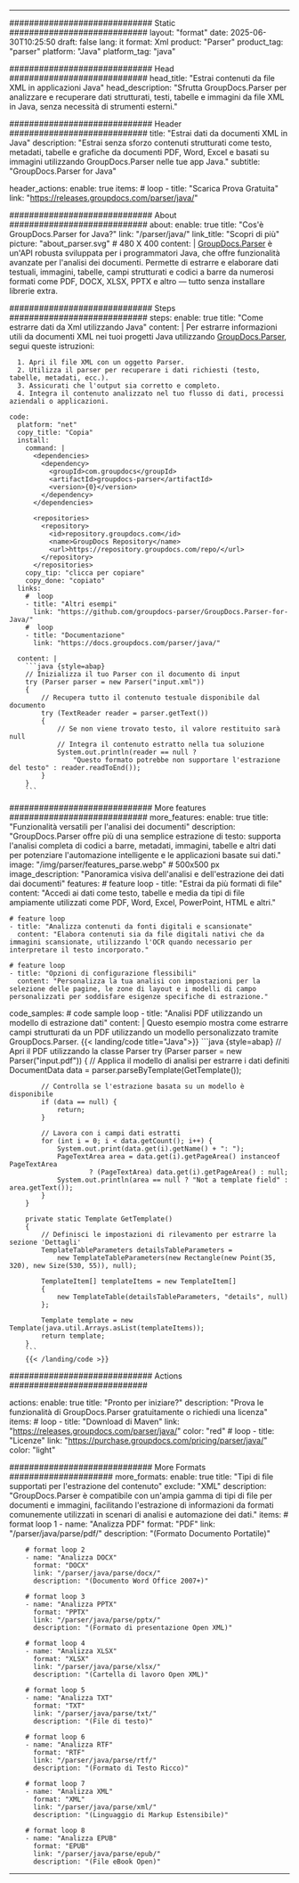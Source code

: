 


---
############################# Static ############################
layout: "format"
date:  2025-06-30T10:25:50
draft: false
lang: it
format: Xml
product: "Parser"
product_tag: "parser"
platform: "Java"
platform_tag: "java"

############################# Head ############################
head_title: "Estrai contenuti da file XML in applicazioni Java"
head_description: "Sfrutta GroupDocs.Parser per analizzare e recuperare dati strutturati, testi, tabelle e immagini da file XML in Java, senza necessità di strumenti esterni."

############################# Header ############################
title: "Estrai dati da documenti XML in Java" 
description: "Estrai senza sforzo contenuti strutturati come testo, metadati, tabelle e grafiche da documenti PDF, Word, Excel e basati su immagini utilizzando GroupDocs.Parser nelle tue app Java."
subtitle: "GroupDocs.Parser for Java" 

header_actions:
  enable: true
  items:
    #  loop
    - title: "Scarica Prova Gratuita"
      link: "https://releases.groupdocs.com/parser/java/"
      
############################# About ############################
about:
    enable: true
    title: "Cos'è GroupDocs.Parser for Java?"
    link: "/parser/java/"
    link_title: "Scopri di più"
    picture: "about_parser.svg" # 480 X 400
    content: |
       [GroupDocs.Parser](/parser/java/) è un'API robusta sviluppata per i programmatori Java, che offre funzionalità avanzate per l'analisi dei documenti. Permette di estrarre e elaborare dati testuali, immagini, tabelle, campi strutturati e codici a barre da numerosi formati come PDF, DOCX, XLSX, PPTX e altro — tutto senza installare librerie extra.

############################# Steps ############################
steps:
    enable: true
    title: "Come estrarre dati da Xml utilizzando Java"
    content: |
      Per estrarre informazioni utili da documenti XML nei tuoi progetti Java utilizzando [GroupDocs.Parser](/parser/java/), segui queste istruzioni:
      
      1. Apri il file XML con un oggetto Parser.
      2. Utilizza il parser per recuperare i dati richiesti (testo, tabelle, metadati, ecc.).
      3. Assicurati che l'output sia corretto e completo.
      4. Integra il contenuto analizzato nel tuo flusso di dati, processi aziendali o applicazioni.
   
    code:
      platform: "net"
      copy_title: "Copia"
      install:
        command: |
          <dependencies>
            <dependency>
              <groupId>com.groupdocs</groupId>
              <artifactId>groupdocs-parser</artifactId>
              <version>{0}</version>
            </dependency>
          </dependencies>

          <repositories>
            <repository>
              <id>repository.groupdocs.com</id>
              <name>GroupDocs Repository</name>
              <url>https://repository.groupdocs.com/repo/</url>
            </repository>
          </repositories>
        copy_tip: "clicca per copiare"
        copy_done: "copiato"
      links:
        #  loop
        - title: "Altri esempi"
          link: "https://github.com/groupdocs-parser/GroupDocs.Parser-for-Java/"
        #  loop
        - title: "Documentazione"
          link: "https://docs.groupdocs.com/parser/java/"
          
      content: |
        ```java {style=abap}
        // Inizializza il tuo Parser con il documento di input
        try (Parser parser = new Parser("input.xml"))
        {
            // Recupera tutto il contenuto testuale disponibile dal documento
            try (TextReader reader = parser.getText())
            {
                // Se non viene trovato testo, il valore restituito sarà null
                // Integra il contenuto estratto nella tua soluzione
                System.out.println(reader == null ? 
                    "Questo formato potrebbe non supportare l'estrazione del testo" : reader.readToEnd());
            }
        }
        ```            

############################# More features ############################
more_features:
  enable: true
  title: "Funzionalità versatili per l'analisi dei documenti"
  description: "GroupDocs.Parser offre più di una semplice estrazione di testo: supporta l'analisi completa di codici a barre, metadati, immagini, tabelle e altri dati per potenziare l'automazione intelligente e le applicazioni basate sui dati."
  image: "/img/parser/features_parse.webp" # 500x500 px
  image_description: "Panoramica visiva dell'analisi e dell'estrazione dei dati dai documenti"
  features:
    # feature loop
    - title: "Estrai da più formati di file"
      content: "Accedi ai dati come testo, tabelle e media da tipi di file ampiamente utilizzati come PDF, Word, Excel, PowerPoint, HTML e altri."

    # feature loop
    - title: "Analizza contenuti da fonti digitali e scansionate"
      content: "Elabora contenuti sia da file digitali nativi che da immagini scansionate, utilizzando l'OCR quando necessario per interpretare il testo incorporato."

    # feature loop
    - title: "Opzioni di configurazione flessibili"
      content: "Personalizza la tua analisi con impostazioni per la selezione delle pagine, le zone di layout e i modelli di campo personalizzati per soddisfare esigenze specifiche di estrazione."
      
  code_samples:
    # code sample loop
    - title: "Analisi PDF utilizzando un modello di estrazione dati"
      content: |
        Questo esempio mostra come estrarre campi strutturati da un PDF utilizzando un modello personalizzato tramite GroupDocs.Parser.
        {{< landing/code title="Java">}}
        ```java {style=abap}
        //  Apri il PDF utilizzando la classe Parser
        try (Parser parser = new Parser("input.pdf"))
        {
            // Applica il modello di analisi per estrarre i dati definiti
            DocumentData data = parser.parseByTemplate(GetTemplate());

            // Controlla se l'estrazione basata su un modello è disponibile
            if (data == null) {
                return;
            }

            // Lavora con i campi dati estratti
            for (int i = 0; i < data.getCount(); i++) {
                System.out.print(data.get(i).getName() + ": ");
                PageTextArea area = data.get(i).getPageArea() instanceof PageTextArea
                        ? (PageTextArea) data.get(i).getPageArea() : null;
                System.out.println(area == null ? "Not a template field" : area.getText());
            }
        }

        private static Template GetTemplate()
        {
            // Definisci le impostazioni di rilevamento per estrarre la sezione 'Dettagli'
            TemplateTableParameters detailsTableParameters = 
                new TemplateTableParameters(new Rectangle(new Point(35, 320), new Size(530, 55)), null);

            TemplateItem[] templateItems = new TemplateItem[]
            {
                new TemplateTable(detailsTableParameters, "details", null)
            };

            Template template = new Template(java.util.Arrays.asList(templateItems));
            return template;
        }
        ```
        {{< /landing/code >}}


############################# Actions ############################

actions:
  enable: true
  title: "Pronto per iniziare?"
  description: "Prova le funzionalità di GroupDocs.Parser gratuitamente o richiedi una licenza"
  items:
    #  loop
    - title: "Download di Maven"
      link: "https://releases.groupdocs.com/parser/java/"
      color: "red"
        #  loop
    - title: "Licenze"
      link: "https://purchase.groupdocs.com/pricing/parser/java/"
      color: "light"


############################# More Formats #####################
more_formats:
    enable: true
    title: "Tipi di file supportati per l'estrazione del contenuto"
    exclude: "XML"
    description: "GroupDocs.Parser è compatibile con un'ampia gamma di tipi di file per documenti e immagini, facilitando l'estrazione di informazioni da formati comunemente utilizzati in scenari di analisi e automazione dei dati."
    items: 
        # format loop 1
        - name: "Analizza PDF"
          format: "PDF"
          link: "/parser/java/parse/pdf/"
          description: "(Formato Documento Portatile)"
          
        # format loop 2
        - name: "Analizza DOCX"
          format: "DOCX"
          link: "/parser/java/parse/docx/"
          description: "(Documento Word Office 2007+)"
          
        # format loop 3
        - name: "Analizza PPTX"
          format: "PPTX"
          link: "/parser/java/parse/pptx/"
          description: "(Formato di presentazione Open XML)"
          
        # format loop 4
        - name: "Analizza XLSX"
          format: "XLSX"
          link: "/parser/java/parse/xlsx/"
          description: "(Cartella di lavoro Open XML)"
          
        # format loop 5
        - name: "Analizza TXT"
          format: "TXT"
          link: "/parser/java/parse/txt/"
          description: "(File di testo)"
          
        # format loop 6
        - name: "Analizza RTF"
          format: "RTF"
          link: "/parser/java/parse/rtf/"
          description: "(Formato di Testo Ricco)"
          
        # format loop 7
        - name: "Analizza XML"
          format: "XML"
          link: "/parser/java/parse/xml/"
          description: "(Linguaggio di Markup Estensibile)"
          
        # format loop 8
        - name: "Analizza EPUB"
          format: "EPUB"
          link: "/parser/java/parse/epub/"
          description: "(File eBook Open)"
         
          

---